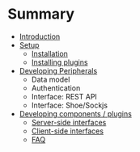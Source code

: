 # Summary

* [Introduction](README.md)
* [Setup](setup/README.md)
   * [Installation](setup/installation.md)
   * [Installing plugins](setup/installing_plugins.md)
* [Developing Peripherals](developing_peripherals/README.md)
   * Data model
   * Authentication
   * Interface: REST API
   * Interface: Shoe/Sockjs
* [Developing components / plugins](developing_components__plugins/README.md)
   * [Server-side interfaces](developing_components__plugins/server-side_interfaces.md)
   * [Client-side interfaces](developing_components__plugins/client-side_interfaces.md)
   * [FAQ](developing_components__plugins/faq.md)

